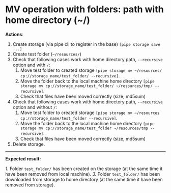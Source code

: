 # MV operation with folders: path with home directory (~/)

**Actions**:

1.	Create storage (via pipe cli to register in the base) `[pipe storage save ...]`
2.	Create test folder (`~/resources/`)
3.	Check that following cases work with home directory path, `--recursive` option and with `/`: 
    1.	Move test folder to created storage `[pipe storage mv ~/resources/ cp://storage_name/test_folder/ --recursive]`. 
    2.	Move the folder back to the local machine home directory `[pipe storage mv cp://storage_name/test_folder/ ~/resources/tmp/ --recursive]`. 
    3.	Check that files have been moved correctly (size, md5sum)
4.	Check that following cases work with home directory path, `--recursive` option and without `/`:  
    1.	Move test folder to created storage `[pipe storage mv ~/resources cp://storage_name/test_folder --recursive]`. 
    2.	Move the folder back to the local machine home directory  `[pipe storage mv cp://storage_name/test_folder ~/resources/tmp --recursive]`. 
    3.	Check that files have been moved correctly (size, md5sum)
5.	Delete storage.

***
**Expected result:**

*1.*	Folder `test_folder/` has been created on the storage (at the same time it have been removed from local machine).
*3.*	Folder `test_folder/` has been downloaded from storage to home directory (at the same time it have been removed from storage).